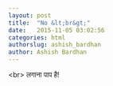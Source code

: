 ```yaml
---
layout: post
title:  "No &lt;br&gt;"
date:   2015-11-05 03:02:56
categories: html
authorslug: ashish_bardhan
author: Ashish Bardhan
---
```


&lt;br&gt; लगाना पाप है!